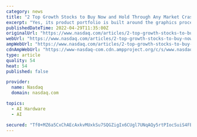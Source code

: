 ```yaml
---
category: news
title: "2 Top Growth Stocks to Buy Now and Hold Through Any Market Crash"
excerpt: "Yes, its product portfolio is built around the graphics processing unit (GPU), a chip designed for visual effects and ... of subscription software products for artificial intelligence (AI) and 3D design. That comprehensive approach has made the Nvidia ..."
publishedDateTime: 2022-04-29T11:35:00Z
originalUrl: "https://www.nasdaq.com/articles/2-top-growth-stocks-to-buy-now-and-hold-through-any-market-crash?time=1651231501"
webUrl: "https://www.nasdaq.com/articles/2-top-growth-stocks-to-buy-now-and-hold-through-any-market-crash?time=1651231501"
ampWebUrl: "https://www.nasdaq.com/articles/2-top-growth-stocks-to-buy-now-and-hold-through-any-market-crash?amp"
cdnAmpWebUrl: "https://www-nasdaq-com.cdn.ampproject.org/c/s/www.nasdaq.com/articles/2-top-growth-stocks-to-buy-now-and-hold-through-any-market-crash?amp"
type: article
quality: 54
heat: 54
published: false

provider:
  name: Nasdaq
  domain: nasdaq.com

topics:
  - AI Hardware
  - AI

secured: "Tf0+MZ6a5CxChAEcAxkvMUxkSu7SQGZigIx6CUgl7UNqAQy5rtPIocSuiS4FBmCuS4cZPq+lyGae3ebwkIJj4/5wZH48c1bF/fb/GR14EfXZZ31swo1yg7meT7kLIhFT+KLiaBq2O3RuZIYeDeh44ks8zoEIW6SBhzYdxgsw2UHV/H1pRjUbPamBNrwW0UJMKlNfrJYmMFPJgzHRl72JV48zb96bRJqimgBou9AzVaBnQCc40bprQ8qVKKsXsvXW0+hqH6Ivcm414SCshtLnTfcO4JqQ6ExV7tV9QqYWQvPpavetBlZhPVyEDgzGj5jTV3dbdwe65uKTkfEKDPxGalBNussh3LqAe0+b0h6OlEY=;ag9zlZuF8CcgSFa9Amub3w=="
---
```



